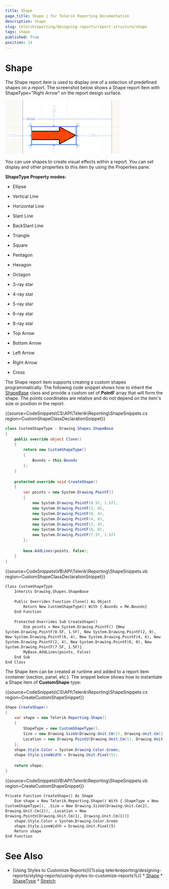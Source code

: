 ```yaml
---
title: Shape
page_title: Shape | for Telerik Reporting Documentation
description: Shape
slug: telerikreporting/designing-reports/report-structure/shape
tags: shape
published: True
position: 14
---
```


# Shape



The Shape report item is used to display one of a selection of predefined shapes on a report. The screenshot below         shows a Shape report item with ShapeType="Right Arrow" on the report design surface.         

  ![](images/Shape.png)

You can use shapes to create visual effects within a report. You can set display and other properties to this item by         using the Properties pane.       

__ShapeType Property modes:__ 

* Ellipse           

* Vertical Line           

* Horizontal Line           

* Slant Line           

* BackSlant Line           

* Triangle           

* Square           

* Pentagon           

* Hexagon           

* Octagon           

* 3-ray star           

* 4-ray star           

* 5-ray star           

* 6-ray star           

* 8-ray star           

* Top Arrow           

* Bottom Arrow           

* Left Arrow           

* Right Arrow           

* Cross           

The Shape report item supports creating a custom shapes programmatically. The following code snippet shows how to inherit the          [ShapeBase](/reporting/api/Telerik.Reporting.Drawing.Shapes.ShapeBase)  class and provide a custom set of __PointF__  array         that will form the shape. The points coordinates are relative and do not depend on the item's size or position in the report.       

{{source=CodeSnippets\CS\API\Telerik\Reporting\ShapeSnippets.cs region=CustomShapeClassDeclarationSnippet}}
````c#
class CustomShapeType : Drawing.Shapes.ShapeBase
{
    public override object Clone()
    {
        return new CustomShapeType()
        {
            Bounds = this.Bounds
        };
    }

    protected override void CreateShape()
    {
        var points = new System.Drawing.PointF[]
        {
            new System.Drawing.PointF(0.5f, 1.5f),
            new System.Drawing.PointF(2, 0),
            new System.Drawing.PointF(6, 4),
            new System.Drawing.PointF(4, 6),
            new System.Drawing.PointF(2, 4),
            new System.Drawing.PointF(6, 0),
            new System.Drawing.PointF(7.5f, 1.5f)
        };

        base.AddLines(points, false);
    }
}
````
{{source=CodeSnippets\VB\API\Telerik\Reporting\ShapeSnippets.vb region=CustomShapeClassDeclarationSnippet}}
````vb.net
Class CustomShapeType
    Inherits Drawing.Shapes.ShapeBase

    Public Overrides Function Clone() As Object
        Return New CustomShapeType() With {.Bounds = Me.Bounds}
    End Function

    Protected Overrides Sub CreateShape()
        Dim points = New System.Drawing.PointF() {New System.Drawing.PointF(0.5F, 1.5F), New System.Drawing.PointF(2, 0), New System.Drawing.PointF(6, 4), New System.Drawing.PointF(4, 6), New System.Drawing.PointF(2, 4), New System.Drawing.PointF(6, 0), New System.Drawing.PointF(7.5F, 1.5F)}
        MyBase.AddLines(points, False)
    End Sub
End Class
````

The Shape item can be created at runtime and added to a report item container (section, panel, etc.).          The snippet below shows how to instantiate a Shape item of __CustomShape__  type:       

{{source=CodeSnippets\CS\API\Telerik\Reporting\ShapeSnippets.cs region=CreateCustomShapeSnippet}}
````c#
Shape CreateShape()
{
    var shape = new Telerik.Reporting.Shape()
    {
        ShapeType = new CustomShapeType(),
        Size = new Drawing.SizeU(Drawing.Unit.Cm(2), Drawing.Unit.Cm(2)),
        Location = new Drawing.PointU(Drawing.Unit.Cm(1), Drawing.Unit.Cm(1)),
    };
    shape.Style.Color = System.Drawing.Color.Green;
    shape.Style.LineWidth = Drawing.Unit.Pixel(5);

    return shape;
}
````
{{source=CodeSnippets\VB\API\Telerik\Reporting\ShapeSnippets.vb region=CreateCustomShapeSnippet}}
````vb.net
Private Function CreateShape() As Shape
    Dim shape = New Telerik.Reporting.Shape() With {.ShapeType = New CustomShapeType(), .Size = New Drawing.SizeU(Drawing.Unit.Cm(2), Drawing.Unit.Cm(2)), .Location = New Drawing.PointU(Drawing.Unit.Cm(1), Drawing.Unit.Cm(1))}
    shape.Style.Color = System.Drawing.Color.Green
    shape.Style.LineWidth = Drawing.Unit.Pixel(5)
    Return shape
End Function
````

# See Also

 * [Using Styles to Customize Reports]({%slug telerikreporting/designing-reports/styling-reports/using-styles-to-customize-reports%}) * [Shape](/reporting/api/Telerik.Reporting.Shape)  * [ShapeType](/reporting/api/Telerik.Reporting.Shape#Telerik_Reporting_Shape_ShapeType)  * [Stretch](/reporting/api/Telerik.Reporting.Shape#Telerik_Reporting_Shape_Stretch) 
